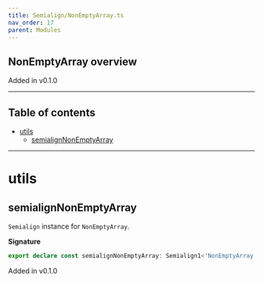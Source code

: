 ```yaml
---
title: Semialign/NonEmptyArray.ts
nav_order: 17
parent: Modules
---
```


## NonEmptyArray overview

Added in v0.1.0

---

<h2 class="text-delta">Table of contents</h2>

- [utils](#utils)
  - [semialignNonEmptyArray](#semialignnonemptyarray)

---

# utils

## semialignNonEmptyArray

`Semialign` instance for `NonEmptyArray`.

**Signature**

```ts
export declare const semialignNonEmptyArray: Semialign1<'NonEmptyArray'>
```

Added in v0.1.0
